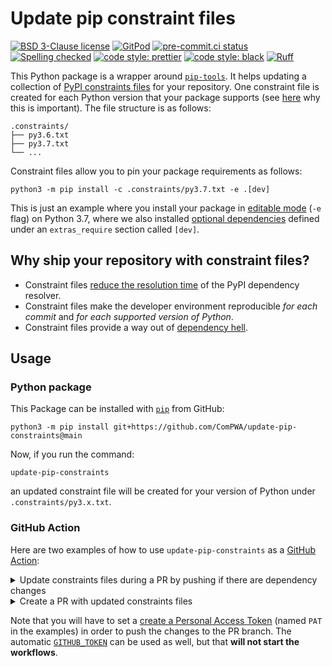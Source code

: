 # Update pip constraint files

[![BSD 3-Clause license](https://img.shields.io/badge/License-BSD_3--Clause-blue.svg)](https://opensource.org/licenses/BSD-3-Clause)
[![GitPod](https://img.shields.io/badge/gitpod-open-blue?logo=gitpod)](https://gitpod.io/#https://github.com/ComPWA/update-pip-constraints)
[![pre-commit.ci status](https://results.pre-commit.ci/badge/github/ComPWA/update-pip-constraints/main.svg)](https://results.pre-commit.ci/latest/github/ComPWA/update-pip-constraints/main)
[![Spelling checked](https://img.shields.io/badge/cspell-checked-brightgreen.svg)](https://github.com/streetsidesoftware/cspell/tree/master/packages/cspell)
[![code style: prettier](https://img.shields.io/badge/code_style-prettier-ff69b4.svg?style=flat-square)](https://github.com/prettier/prettier)
[![code style: black](https://img.shields.io/badge/code%20style-black-000000.svg)](https://github.com/psf/black)
[![Ruff](https://img.shields.io/endpoint?url=https://raw.githubusercontent.com/charliermarsh/ruff/main/assets/badge/v2.json)](https://github.com/astral-sh/ruff)

This Python package is a wrapper around
[`pip-tools`](https://github.com/jazzband/pip-tools). It helps updating a
collection of
[PyPI constraints files](https://pip.pypa.io/en/stable/user_guide/#constraints-files)
for your repository. One constraint file is created for each Python version
that your package supports (see
[here](https://github.com/jazzband/pip-tools#cross-environment-usage-of-requirementsinrequirementstxt-and-pip-compile)
why this is important). The file structure is as follows:

```text
.constraints/
├── py3.6.txt
├── py3.7.txt
└── ...
```

Constraint files allow you to pin your package requirements as follows:

```shell
python3 -m pip install -c .constraints/py3.7.txt -e .[dev]
```

This is just an example where you install your package in
[editable mode](https://packaging.python.org/guides/distributing-packages-using-setuptools/#working-in-development-mode)
(`-e` flag) on Python 3.7, where we also installed
[optional dependencies](https://setuptools.pypa.io/en/latest/userguide/dependency_management.html#optional-dependencies)
defined under an `extras_require` section called `[dev]`.

## Why ship your repository with constraint files?

- Constraint files
  [reduce the resolution time](https://pip.pypa.io/en/latest/topics/dependency-resolution/#use-constraint-files-or-lockfiles)
  of the PyPI dependency resolver.
- Constraint files make the developer environment reproducible _for each
  commit_ and _for each supported version of Python_.
- Constraint files provide a way out of
  [dependency hell](https://en.wikipedia.org/wiki/Dependency_hell).

## Usage

### Python package

This Package can be installed with [`pip`](https://pypi.org/project/pip) from
GitHub:

```shell
python3 -m pip install git+https://github.com/ComPWA/update-pip-constraints@main
```

Now, if you run the command:

```shell
update-pip-constraints
```

an updated constraint file will be created for your version of Python under
`.constraints/py3.x.txt`.

### GitHub Action

Here are two examples of how to use `update-pip-constraints` as a
[GitHub Action](https://github.com/features/actions):

<details>
<summary>
Update constraints files during a PR by pushing if there are dependency changes
</summary>

```yaml
name: Requirements (PR)

on:
  pull_request:
    branches: [main]

jobs:
  pip-constraints:
    name: Update pip constraints files
    runs-on: ubuntu-22.04
    strategy:
      fail-fast: false
      matrix:
        python-version:
          - "3.7"
          - "3.8"
          - "3.9"
    steps:
      - uses: actions/checkout@v4
        with:
          fetch-depth: 0
      - name: Check if there are dependency changes
        run: git diff origin/main --exit-code -- .constraints setup.cfg
        continue-on-error: true
      - name: Update pip constraints files
        if: success()
        uses: ComPWA/update-pip-constraints@main
        with:
          python-version: ${{ matrix.python-version }}

  push:
    name: Push changes
    if: github.event.pull_request.head.repo.full_name == github.repository
    runs-on: ubuntu-22.04
    needs:
      - pip-constraints
    steps:
      - uses: actions/checkout@v4
        with:
          token: ${{ secrets.PAT }}
      - uses: actions/download-artifact@v2
      - run: rm -rf .constraints/
      - run: mv artifact .constraints
      - name: Commit and push changes
        run: |
          git remote set-url origin https://x-access-token:${{ secrets.PAT }}@github.com/${{ github.repository }}
          git config --global user.name "GitHub"
          git config --global user.email "noreply@github.com"
          git checkout -b ${GITHUB_HEAD_REF}
          if [[ $(git status -s) ]]; then
            git add -A
            git commit -m "ci: upgrade pinned requirements (automatic)"
            git config pull.rebase true
            git pull origin ${GITHUB_HEAD_REF}
            git push origin HEAD:${GITHUB_HEAD_REF}
          fi
```

</details>

<details>
<summary>
Create a PR with updated constraints files
</summary>

```yaml
name: Requirements (scheduled)

on:
  schedule:
    - cron: "0 2 * * 1"
  workflow_dispatch:

jobs:
  pip-constraints:
    name: Update pip constraint files
    runs-on: ubuntu-22.04
    strategy:
      fail-fast: false
      matrix:
        python-version:
          - "3.7"
          - "3.8"
          - "3.9"
    steps:
      - uses: actions/checkout@v4
      - uses: ComPWA/update-pip-constraints@v1
        with:
          python-version: ${{ matrix.python-version }}

  push:
    name: Create PR
    runs-on: ubuntu-22.04
    needs:
      - pip-constraints
    steps:
      - uses: actions/checkout@v4
        with:
          token: ${{ secrets.PAT }}
      - uses: actions/download-artifact@v4
      - run: rm -rf .constraints/
      - run: mv artifact .constraints
      - uses: peter-evans/create-pull-request@v6
        with:
          commit-message: "ci: update pip constraints files"
          committer: GitHub <noreply@github.com>
          author: GitHub <noreply@github.com>
          title: "ci: update pip constraints files"
          branch-suffix: timestamp
          delete-branch: true
          token: ${{ secrets.PAT }}
      - name: Print PR info
        run: |
          echo "Pull Request Number - ${{ steps.cpr.outputs.pull-request-number }}"
          echo "Pull Request URL - ${{ steps.cpr.outputs.pull-request-url }}"
```

</details>

Note that you will have to set a
[create a Personal Access Token](https://docs.github.com/en/authentication/keeping-your-account-and-data-secure/creating-a-personal-access-token)
(named `PAT` in the examples) in order to push the changes to the PR branch.
The automatic
[`GITHUB_TOKEN`](https://docs.github.com/en/actions/security-guides/automatic-token-authentication)
can be used as well, but that **will not start the workflows**.

